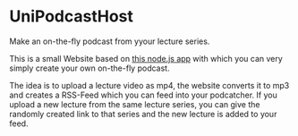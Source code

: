# UniPodcastHost

Make an on-the-fly podcast from yyour lecture series.

This is a small Website based on [this node.js 
app](https://github.com/gauti123456/VideoConverter) with which you can very 
simply create your own on-the-fly podcast.

The idea is to upload a lecture video as mp4, the website converts it to mp3 
and creates a RSS-Feed which you can feed into your podcatcher. If you upload a 
new lecture from the same lecture series, you can give the randomly created 
link to that series and the new lecture is added to your feed.
